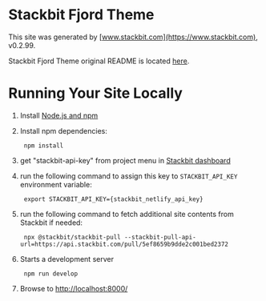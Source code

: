 # Stackbit Fjord Theme

This site was generated by [www.stackbit.com](https://www.stackbit.com), v0.2.99.

Stackbit Fjord Theme original README is located [here](./README.theme.md).

# Running Your Site Locally

1. Install [Node.js and npm](https://nodejs.org/en/)

1. Install npm dependencies:

        npm install

1. get "stackbit-api-key" from project menu in [Stackbit dashboard](https://app.stackbit.com/dashboard)

1. run the following command to assign this key to `STACKBIT_API_KEY` environment variable:

        export STACKBIT_API_KEY={stackbit_netlify_api_key}

1. run the following command to fetch additional site contents from Stackbit if needed:

        npx @stackbit/stackbit-pull --stackbit-pull-api-url=https://api.stackbit.com/pull/5ef8659b9dde2c001bed2372

1. Starts a development server

        npm run develop

1. Browse to [http://localhost:8000/](http://localhost:8000/)
